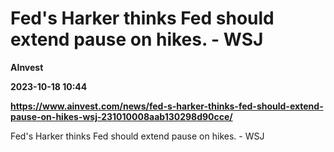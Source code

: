 # Fed's Harker thinks Fed should extend pause on hikes. - WSJ
**AInvest**

**2023-10-18 10:44**

**https://www.ainvest.com/news/fed-s-harker-thinks-fed-should-extend-pause-on-hikes-wsj-231010008aab130298d90cce/**

Fed's Harker thinks Fed should extend pause on hikes. - WSJ